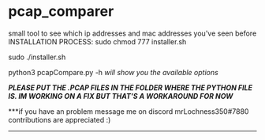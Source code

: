 # pcap_comparer
small tool to see which ip addresses and mac addresses you've seen before
INSTALLATION PROCESS:
sudo chmod 777 installer.sh

sudo ./installer.sh

python3 pcapCompare.py -h *will show you the available options*

***PLEASE PUT THE .PCAP FILES IN THE FOLDER WHERE THE PYTHON FILE IS. IM WORKING ON A FIX BUT THAT'S A WORKAROUND FOR NOW***

***if you have an problem message me on discord mrLochness350#7880
contributions are appreciated :)
***
